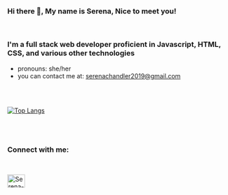 ### Hi there 👋, My name is Serena, Nice to meet you!

<br>

### I'm a full stack web developer proficient in Javascript, HTML, CSS, and various other technologies
- pronouns: she/her
- you can contact me at: serenachandler2019@gmail.com 

<br>
<br>

[![Top Langs](https://github-readme-stats.vercel.app/api/top-langs/?username=SerenaChandler&theme=merko&layout=compact)](https://github.com/anuraghazra/github-readme-stats)

<br>
<br>

<h3 align="left">Connect with me:</h3>
<br>
<p align="left">
<a href="https://linkedin.com/in/serena-chandler" target="blank"><img align="center" src="https://raw.githubusercontent.com/rahuldkjain/github-profile-readme-generator/master/src/images/icons/Social/linked-in-alt.svg" alt="Serena-Chandler" height="30" width="40" /></a>
</p>

<!--
**SerenaChandler/SerenaChandler** is a ✨ _special_ ✨ repository because its `README.md` (this file) appears on your GitHub profile.

Here are some ideas to get you started:

- 🔭 I’m currently working on ...
- 🌱 I’m currently learning ...
- 👯 I’m looking to collaborate on ...
- 🤔 I’m looking for help with ...
- 💬 Ask me about ...
- 📫 How to reach me: ...
- 😄 Pronouns: ...
- ⚡ Fun fact: ...
-->
